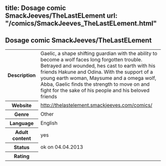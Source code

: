 title: Dosage comic SmackJeeves/TheLastELement
url: "/comics/SmackJeeves_TheLastELement.html"
---
Dosage comic SmackJeeves/TheLastELement
-----------------------------------------

<table class="comicinfo">
<tr>
<th>Description</th><td>Gaelic, a shape shifting guardian with the ability to become a wolf faces long forgotten trouble. Betrayed and wounded, hes cast to earth with his friends Hakune and Odina. With the support of a young earth woman, Maysume and a omega wolf, Abba, Gaelic finds the strength to move on and fight for the sake of his people and his beloved friends</td>
</tr>
<tr>
<th>Website</th><td><a href="http://thelastelement.smackjeeves.com/comics/">http://thelastelement.smackjeeves.com/comics/</a></td>
</tr>
<tr>
<th>Genre</th><td>Other</td>
</tr>
<tr>
<th>Language</th><td>English</td>
</tr>
<tr>
<th>Adult content</th><td>yes</td>
</tr>
<tr>
<th>Status</th><td>ok on 04.04.2013</td>
</tr>
<tr>
<th>Rating</th><td><div class="g-plusone" data-size="standard" data-annotation="bubble"
 data-href="http://thelastelement.smackjeeves.com/comics/"></div></td>
</tr>
</table>
<script type="text/javascript">
  (function() {
    var po = document.createElement('script'); po.type = 'text/javascript'; po.async = true;
    po.src = 'https://apis.google.com/js/plusone.js';
    var s = document.getElementsByTagName('script')[0]; s.parentNode.insertBefore(po, s);
  })();
</script>
